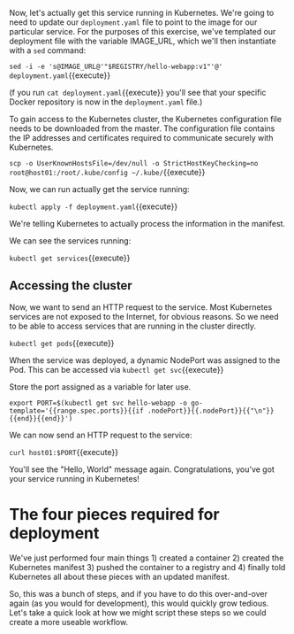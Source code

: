 Now, let's actually get this service running in Kubernetes. We're going to need to update our `deployment.yaml` file to point to the image for our particular service. For the purposes of this exercise, we've templated our deployment file with the variable IMAGE_URL, which we'll then instantiate with a `sed` command:

`sed -i -e 's@IMAGE_URL@'"$REGISTRY/hello-webapp:v1"'@' deployment.yaml`{{execute}}

(f you run `cat deployment.yaml`{{execute}} you'll see that your specific Docker repository is now in the `deployment.yaml` file.)

To gain access to the Kubernetes cluster, the Kubernetes configuration file needs to be downloaded from the master. The configuration file contains the IP addresses and certificates required to communicate securely with Kubernetes.

`scp -o UserKnownHostsFile=/dev/null -o StrictHostKeyChecking=no root@host01:/root/.kube/config ~/.kube/`{{execute}}

Now, we can run actually get the service running:

`kubectl apply -f deployment.yaml`{{execute}}

We're telling Kubernetes to actually process the information in the manifest.

We can see the services running:

`kubectl get services`{{execute}}

## Accessing the cluster

Now, we want to send an HTTP request to the service. Most Kubernetes services are not exposed to the Internet, for obvious reasons. So we need to be able to access services that are running in the cluster directly.

`kubectl get pods`{{execute}}

When the service was deployed, a dynamic NodePort was assigned to the Pod. This can be accessed via `kubectl get svc`{{execute}}

Store the port assigned as a variable for later use.

`export PORT=$(kubectl get svc hello-webapp -o go-template='{{range.spec.ports}}{{if .nodePort}}{{.nodePort}}{{"\n"}}{{end}}{{end}}')`

We can now send an HTTP request to the service:

`curl host01:$PORT`{{execute}}

You'll see the "Hello, World" message again. Congratulations, you've got your service running in Kubernetes!

# The four pieces required for deployment

We've just performed four main things 1) created a container 2) created the Kubernetes manifest 3) pushed the container to a registry and 4) finally told Kubernetes all about these pieces with an updated manifest.

So, this was a bunch of steps, and if you have to do this over-and-over again (as you would for development), this would quickly grow tedious. Let's take a quick look at how we might script these steps so we could create a more useable workflow.
